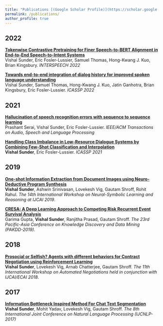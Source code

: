 ```yaml
---
title: "Publications [(Google Scholar Profile)](https://scholar.google.co.in/citations?user=hBbYJnIAAAAJ&hl=en)"
permalink: /publications/
author_profile: true
---
```

## 2022

<b>[Tokenwise Contrastive Pretraining for Finer Speech-to-BERT Alignment in End-to-End Speech-to-Intent Systems](https://arxiv.org/pdf/2204.05188.pdf)</b> <br> Vishal Sunder, Eric Fosler-Lussier, Samuel Thomas, Hong-Kwang J. Kuo, Brian Kingsbury. <i>INTERSPEECH 2022</i>

<b>[Towards end-to-end integration of dialog history for improved spoken language understanding](https://arxiv.org/pdf/2204.05169.pdf)</b> <br> Vishal Sunder, Samuel Thomas, Hong-Kwang J. Kuo, Jatin Ganhotra, Brian Kingsbury, Eric Fosler-Lussier. <i>ICASSP 2022</i>

## 2021

<b>[Hallucination of speech recognition errors with sequence to sequence learning](https://arxiv.org/pdf/2103.12258.pdf)</b> <br> Prashant Serai, Vishal Sunder, Eric Fosler-Lussier. <i>IEEE/ACM Transactions on Audio, Speech and Language Processing</i>

<b>[Handling Class Imbalance in Low-Resource Dialogue Systems by Combining Few-Shot Classification and Interpolation](https://arxiv.org/pdf/2010.15090.pdf)</b> <br> <b>Vishal Sunder</b>, Eric Fosler-Lussier. <i>ICASSP 2021</i>


## 2019
<b>[One-shot Information Extraction from Document Images using Neuro-Deductive Program Synthesis](http://vishalsunder.github.io/publications/progsyn-paper)</b><br>
<b>Vishal Sunder</b>, Ashwin Srinivasan, Lovekesh Vig, Gautam Shroff, Rohit Rahul. <i>The 14th International Workshop on
Neural-Symbolic Learning and Reasoning at IJCAI 2019</i>.

<b>[CRESA: A Deep Learning Approach to Competing Risk Recurrent Event Survival Analysis](http://vishalsunder.github.io/publications/pakdd-paper)</b><br>
Garima Gupta, <b>Vishal Sunder</b>, Ranjitha Prasad, Gautam Shroff. <i>The 23rd Pacific-Asia Conference on Knowledge Discovery and Data Mining (PAKDD-2019)</i>.

## 2018

<b>[Prosocial or Selfish? Agents with different behaviors for Contract Negotiation using Reinforcement Learning ](http://vishalsunder.github.io/publications/acan-paper)</b><br>
<b>Vishal Sunder</b>, Lovekesh Vig, Arnab Chatterjee, Gautam Shroff. <i>The 11th International Workshop on Automated Negotiations held in conjunction with IJCAI/ECAI 2018</i>.

## 2017

<b>[Information Bottleneck Inspired Method For Chat Text Segmentation](http://vishalsunder.github.io/publications/ijcnlp-paper)</b> <br> <b>Vishal Sunder</b>, Mohit Yadav, Lovekesh Vig, Gautam Shroff. <i>The 8th International Joint Conference on Natural Language Processing (IJCNLP-2017)</i>
